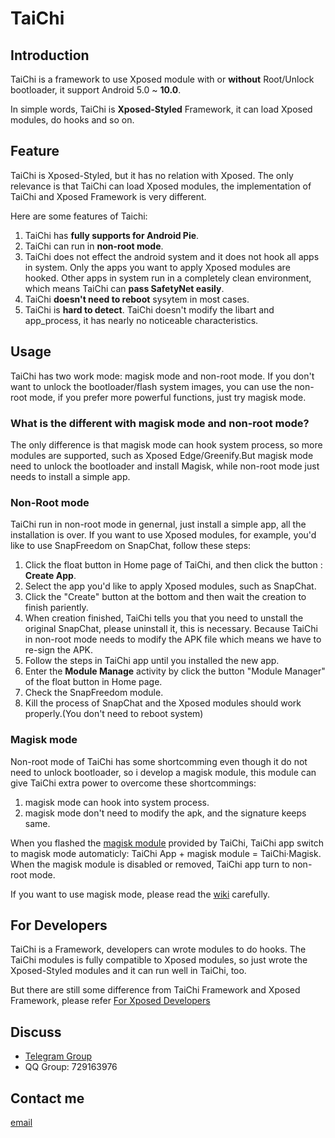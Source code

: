# TaiChi

## Introduction 

TaiChi is a framework to use Xposed module with or **without** Root/Unlock bootloader, it support Android 5.0 ~ **10.0**.

In simple words, TaiChi is **Xposed-Styled** Framework, it can load Xposed modules, do hooks and so on.

## Feature

TaiChi is Xposed-Styled, but it has no relation with Xposed. The only relevance is that TaiChi can load Xposed modules, the implementation of TaiChi and Xposed Framework is very different.

Here are some features of Taichi:

1. TaiChi has **fully supports for Android Pie**.
2. TaiChi can run in **non-root mode**.
3. TaiChi does not effect the android system and it does not hook all apps in system. Only the apps you want to apply Xposed modules are hooked. Other apps in system run in a completely clean environment, which means TaiChi can **pass SafetyNet easily**.
4. TaiChi **doesn't need to reboot** sysytem in most cases.
5. TaiChi is **hard to detect**. TaiChi doesn't modify the libart and app_process, it has nearly no noticeable characteristics.

## Usage

TaiChi has two work mode: magisk mode and non-root mode. If you don't want to unlock the bootloader/flash system images, you can use the non-root mode, if you prefer more powerful functions, just try magisk mode.

### What is the different with magisk mode and non-root mode?

The only difference is that magisk mode can hook system process, so more modules are supported, such as Xposed Edge/Greenify.But magisk mode need to unlock the bootloader and install Magisk, while non-root mode just needs to install a simple app.

### Non-Root mode

TaiChi run in non-root mode in genernal, just install a simple app, all the installation is over. If you want to use Xposed modules, for example, you'd like to use SnapFreedom on SnapChat, follow these steps:

1. Click the float button in Home page of TaiChi, and then click the button : **Create App**.
2. Select the app you'd like to apply Xposed modules, such as SnapChat.
3. Click the "Create" button at the bottom and then wait the creation to finish pariently.
4. When creation finished, TaiChi tells you that you need to unstall the original SnapChat, please uninstall it, this is necessary. Because TaiChi in non-root mode needs to modify the APK file which means we have to re-sign the APK.
5. Follow the steps in TaiChi app until you installed the new app.
6. Enter the **Module Manage** activity by click the button "Module Manager" of the float button in Home page.
7. Check the SnapFreedom module.
8. Kill the process of SnapChat and the Xposed modules should work properly.(You don't need to reboot system)

### Magisk mode

Non-root mode of TaiChi has some shortcomming even though it do not need to unlock bootloader, so i develop a magisk module, this module can give TaiChi extra power to overcome these shortcommings:

1. magisk mode can hook into system process.
2. magisk mode don't need to modify the apk, and the signature keeps same.

When you flashed the [magisk module](https://github.com/taichi-framework/TaiChi-Magisk) provided by TaiChi, TaiChi app switch to magisk mode automaticly: TaiChi App + magisk module = TaiChi·Magisk. When the magisk module is disabled or removed, TaiChi app turn to non-root mode.

If you want to use magisk mode, please read the [wiki](https://github.com/taichi-framework/TaiChi/wiki/taichi-magisk-beta) carefully.

## For Developers 

TaiChi is a Framework, developers can wrote modules to do hooks. The TaiChi modules is fully compatible to Xposed modules, so just wrote the Xposed-Styled modules and it can run well in TaiChi, too.

But there are still some difference from TaiChi Framework and Xposed Framework, please refer [For Xposed Developers](https://github.com/taichi-framework/TaiChi/wiki/For-Xposed-developer)

## Discuss

- [Telegram Group](https://t.me/vxp_group)
- QQ Group: 729163976

## Contact me

[email](mailto:twsxtd@gmail.com)
